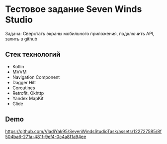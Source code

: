 
# Тестовое задание Seven Winds Studio

Задача: Сверстать экраны мобильного приложения, подключить API, залить в github 

## Cтек технологий

- Kotlin
- MVVM
- Navigation Component
- Dagger Hilt
- Coroutines
- Retrofit, Okhttp
- Yandex MapKit
- Glide
## Demo

https://github.com/VladiYak95/SevenWindsStudioTask/assets/122727585/8f504ba6-271a-481f-9ef4-0c4a8f1a94ee



